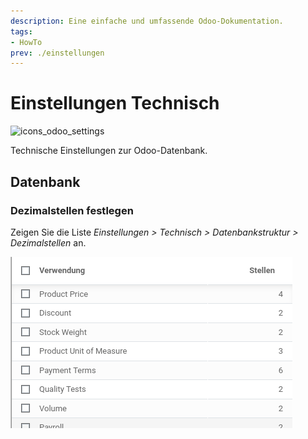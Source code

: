 ```yaml
---
description: Eine einfache und umfassende Odoo-Dokumentation.
tags:
- HowTo
prev: ./einstellungen
---
```

# Einstellungen Technisch
![icons_odoo_settings](assets/icons_odoo_settings.png)

Technische Einstellungen zur Odoo-Datenbank.

## Datenbank

### Dezimalstellen festlegen

Zeigen Sie die Liste *Einstellungen > Technisch > Datenbankstruktur > Dezimalstellen* an.

![](assets/Einstellungen%20Technisch%20Dezimalstellen.png)
